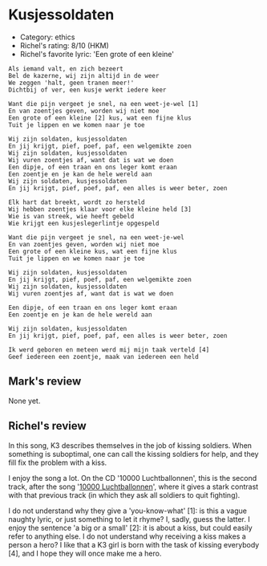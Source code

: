 # Kusjessoldaten

 * Category: ethics
 * Richel's rating: 8/10 (HKM)
 * Richel's  favorite lyric: 'Een grote of een kleine'

```
Als iemand valt, en zich bezeert
Bel de kazerne, wij zijn altijd in de weer
We zeggen 'halt, geen tranen meer!'
Dichtbij of ver, een kusje werkt iedere keer

Want die pijn vergeet je snel, na een weet-je-wel [1]
En van zoentjes geven, worden wij niet moe
Een grote of een kleine [2] kus, wat een fijne klus
Tuit je lippen en we komen naar je toe

Wij zijn soldaten, kusjessoldaten
En jij krijgt, pief, poef, paf, een welgemikte zoen
Wij zijn soldaten, kusjessoldaten
Wij vuren zoentjes af, want dat is wat we doen
Een dipje, of een traan en ons leger komt eraan
Een zoentje en je kan de hele wereld aan
Wij zijn soldaten, kusjessoldaten
En jij krijgt, pief, poef, paf, een alles is weer beter, zoen

Elk hart dat breekt, wordt zo hersteld
Wij hebben zoentjes klaar voor elke kleine held [3]
Wie is van streek, wie heeft gebeld
Wie krijgt een kusjeslegerlintje opgespeld

Want die pijn vergeet je snel, na een weet-je-wel
En van zoentjes geven, worden wij niet moe
Een grote of een kleine kus, wat een fijne klus
Tuit je lippen en we komen naar je toe

Wij zijn soldaten, kusjessoldaten
En jij krijgt, pief, poef, paf, een welgemikte zoen
Wij zijn soldaten, kusjessoldaten
Wij vuren zoentjes af, want dat is wat we doen

Een dipje, of een traan en ons leger komt eraan
Een zoentje en je kan de hele wereld aan

Wij zijn soldaten, kusjessoldaten
En jij krijgt, pief, poef, paf, een alles is weer beter, zoen

Ik werd geboren en meteen werd mij mijn taak verteld [4]
Geef iedereen een zoentje, maak van iedereen een held

```

## Mark's review

None yet.

## Richel's review

In this song, K3 describes themselves in the job of kissing soldiers. 
When something is suboptimal, one can call the kissing soldiers for help, 
and they fill fix the problem with a kiss.

I enjoy the song a lot. On the CD '10000 Luchtballonnen', this is the second track, 
after the song '[10000 Luchtballonnen](10000Luchtballonnen.md)', 
where it gives a stark contrast with that previous track (in which
they ask all soldiers to quit fighting). 

I do not understand why they give a 'you-know-what' [1]: is this a vague naughty lyric,
or just something to let it rhyme? I, sadly, guess the latter. I enjoy the sentence
'a big or a small' [2]: it is about a kiss, but could easily refer to anything else.
I do not understand why receiving a kiss makes a person a hero? I like that a
K3 girl is born with the task of kissing everybody [4], and I hope they will once make me a hero.
